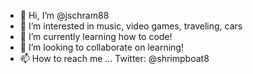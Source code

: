 - 👋 Hi, I’m @jschram88
- 👀 I’m interested in music, video games, traveling, cars
- 🌱 I’m currently learning how to code!
- 💞️ I’m looking to collaborate on learning!
- 📫 How to reach me ... Twitter: @shrimpboat8

<!---
jschram88/jschram88 is a ✨ special ✨ repository because its `README.md` (this file) appears on your GitHub profile.
You can click the Preview link to take a look at your changes.
--->
